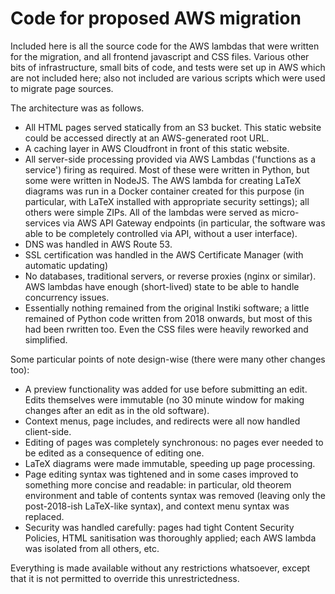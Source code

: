 Code for proposed AWS migration
===============================

Included here is all the source code for the AWS lambdas that were written for the migration, and all frontend javascript and CSS files. Various other bits of infrastructure, small bits of code, and tests were set up in AWS which are not included here; also not included are various scripts which were used to migrate page sources.

The architecture was as follows.

* All HTML pages served statically from an S3 bucket. This static website could be accessed directly at an AWS-generated root URL.
* A caching layer in AWS Cloudfront in front of this static website.
* All server-side processing provided via AWS Lambdas ('functions as a service') firing as required. Most of these were written in Python, but some were written in NodeJS. The AWS lambda for creating LaTeX diagrams was run in a Docker container created for this purpose (in particular, with LaTeX installed with appropriate security settings); all others were simple ZIPs. All of the lambdas were served as micro-services via AWS API Gateway endpoints (in particular, the software was able to be completely controlled via API, without a user interface).
* DNS was handled in AWS Route 53.
* SSL certification was handled in the AWS Certificate Manager (with automatic updating)
* No databases, traditional servers, or reverse proxies (nginx or similar). AWS lambdas have enough (short-lived) state to be able to handle concurrency issues.
* Essentially nothing remained from the original Instiki software; a little remained of Python code written from 2018 onwards, but most of this had been rwritten too. Even the CSS files were heavily reworked and simplified.

Some particular points of note design-wise (there were many other changes too):

* A preview functionality was added for use before submitting an edit. Edits themselves were immutable (no 30 minute window for making changes after an edit as in the old software).
* Context menus, page includes, and redirects were all now handled client-side.
* Editing of pages was completely synchronous: no pages ever needed to be edited as a consequence of editing one.
* LaTeX diagrams were made immutable, speeding up page processing.
* Page editing syntax was tightened and in some cases improved to something more concise and readable: in particular, old theorem environment and table of contents syntax was removed (leaving only the post-2018-ish LaTeX-like syntax), and context menu syntax was replaced.
* Security was handled carefully: pages had tight Content Security Policies, HTML sanitisation was thoroughly applied; each AWS lambda was isolated from all others, etc.

Everything is made available without any restrictions whatsoever, except that it is not permitted to override this unrestrictedness.
